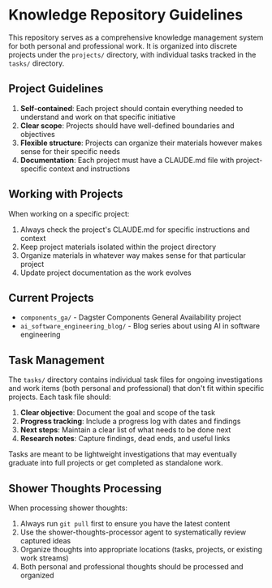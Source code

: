 # Knowledge Repository Guidelines

This repository serves as a comprehensive knowledge management system for both personal and professional work. It is organized into discrete projects under the `projects/` directory, with individual tasks tracked in the `tasks/` directory.

## Project Guidelines

1. **Self-contained**: Each project should contain everything needed to understand and work on that specific initiative
2. **Clear scope**: Projects should have well-defined boundaries and objectives  
3. **Flexible structure**: Projects can organize their materials however makes sense for their specific needs
4. **Documentation**: Each project must have a CLAUDE.md file with project-specific context and instructions

## Working with Projects

When working on a specific project:
1. Always check the project's CLAUDE.md for specific instructions and context
2. Keep project materials isolated within the project directory
3. Organize materials in whatever way makes sense for that particular project
4. Update project documentation as the work evolves

## Current Projects

- `components_ga/` - Dagster Components General Availability project
- `ai_software_engineering_blog/` - Blog series about using AI in software engineering

## Task Management

The `tasks/` directory contains individual task files for ongoing investigations and work items (both personal and professional) that don't fit within specific projects. Each task file should:

1. **Clear objective**: Document the goal and scope of the task
2. **Progress tracking**: Include a progress log with dates and findings
3. **Next steps**: Maintain a clear list of what needs to be done next
4. **Research notes**: Capture findings, dead ends, and useful links

Tasks are meant to be lightweight investigations that may eventually graduate into full projects or get completed as standalone work.

## Shower Thoughts Processing

When processing shower thoughts:
1. Always run `git pull` first to ensure you have the latest content
2. Use the shower-thoughts-processor agent to systematically review captured ideas
3. Organize thoughts into appropriate locations (tasks, projects, or existing work streams)
4. Both personal and professional thoughts should be processed and organized